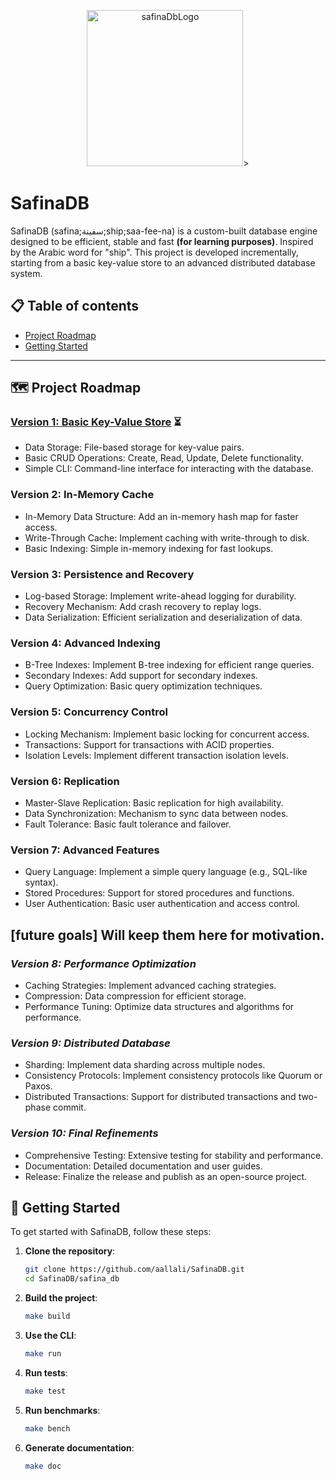 <p align="center">
   <img src="https://i.imgur.com/09pNQV4.png" alt="safinaDbLogo" width="250"/>>
</p>

# SafinaDB

SafinaDB (safina;سفينة;ship;saa-fee-na) is a custom-built database engine designed to be efficient, stable and fast **(for learning purposes)**. Inspired by the Arabic word for "ship".
This project is developed incrementally, starting from a basic key-value store to an advanced distributed database system.


## 📋 Table of contents
- [Project Roadmap](#️-project-roadmap)
- [Getting Started](#-getting-started)

---

## 🗺️ Project Roadmap

### [Version 1: Basic Key-Value Store](https://github.com/aallali/SafinaDB/blob/v1/roadmaps/version1.md) ⏳
- Data Storage: File-based storage for key-value pairs.
- Basic CRUD Operations: Create, Read, Update, Delete functionality.
- Simple CLI: Command-line interface for interacting with the database.

### Version 2: In-Memory Cache
- In-Memory Data Structure: Add an in-memory hash map for faster access.
- Write-Through Cache: Implement caching with write-through to disk.
- Basic Indexing: Simple in-memory indexing for fast lookups.

### Version 3: Persistence and Recovery
- Log-based Storage: Implement write-ahead logging for durability.
- Recovery Mechanism: Add crash recovery to replay logs.
- Data Serialization: Efficient serialization and deserialization of data.

### Version 4: Advanced Indexing
- B-Tree Indexes: Implement B-tree indexing for efficient range queries.
- Secondary Indexes: Add support for secondary indexes.
- Query Optimization: Basic query optimization techniques.

### Version 5: Concurrency Control
- Locking Mechanism: Implement basic locking for concurrent access.
- Transactions: Support for transactions with ACID properties.
- Isolation Levels: Implement different transaction isolation levels.

### Version 6: Replication
- Master-Slave Replication: Basic replication for high availability.
- Data Synchronization: Mechanism to sync data between nodes.
- Fault Tolerance: Basic fault tolerance and failover.

### Version 7: Advanced Features
- Query Language: Implement a simple query language (e.g., SQL-like syntax).
- Stored Procedures: Support for stored procedures and functions.
- User Authentication: Basic user authentication and access control.

## [future goals] Will keep them here for motivation.
### *Version 8: Performance Optimization*
- Caching Strategies: Implement advanced caching strategies.
- Compression: Data compression for efficient storage.
- Performance Tuning: Optimize data structures and algorithms for performance.

### *Version 9: Distributed Database*
- Sharding: Implement data sharding across multiple nodes.
- Consistency Protocols: Implement consistency protocols like Quorum or Paxos.
- Distributed Transactions: Support for distributed transactions and two-phase commit.

### *Version 10: Final Refinements*
- Comprehensive Testing: Extensive testing for stability and performance.
- Documentation: Detailed documentation and user guides.
- Release: Finalize the release and publish as an open-source project.

## 🏁 Getting Started

To get started with SafinaDB, follow these steps:

1. **Clone the repository**:
   ```bash
   git clone https://github.com/aallali/SafinaDB.git
   cd SafinaDB/safina_db
   ```

1. **Build the project**:
   ```bash
   make build
   ```

1. **Use the CLI**:
   ```bash
   make run
   ```
1. **Run tests**:
   ```bash
   make test
   ```
1. **Run benchmarks**:
   ```bash
   make bench
   ```

1. **Generate documentation**:
   ```bash
   make doc
   ```